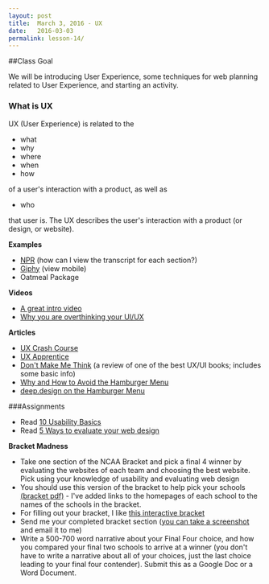 ```yaml
---
layout: post
title:  March 3, 2016 - UX
date:   2016-03-03
permalink: lesson-14/
---
```


##Class Goal

We will be introducing User Experience, some techniques for web planning related to User Experience, and starting an activity.

### What is UX

UX (User Experience) is related to the

- what
- why
- where
- when
- how

of a user's interaction with a product, as well as 

- who

that user is.  The UX describes the user's interaction with a product (or design, or website).

**Examples**

- [NPR](http://www.npr.org/programs/wait-wait-dont-tell-me/470067791/wait-wait-dont-tell-me-for-march-12-2016) (how can I view the transcript for each section?)
- [Giphy](http://giphy.com/gifs/3NtY188QaxDdC) (view mobile)
- Oatmeal Package


**Videos**

- [A great intro video](https://www.youtube.com/watch?v=Ovj4hFxko7c)
- [Why you are overthinking your UI/UX](https://www.youtube.com/watch?v=Is2O666qDPs)

**Articles**

- [UX Crash Course](http://thehipperelement.com/post/75476711614/ux-crash-course-31-fundamentals)
- [UX Apprentice](http://www.uxapprentice.com/)
- [Don't Make Me Think](http://www.sitepoint.com/review-dont-make-me-think/) (a review of one of the best UX/UI books; includes some basic info)
- [Why and How to Avoid the Hamburger Menu](https://lmjabreu.com/post/why-and-how-to-avoid-hamburger-menus/)
- [deep.design on the Hamburger Menu](http://deep.design/the-hamburger-menu/)

###Assignments

- Read [10 Usability Basics](http://blog.usabilla.com/10-usability-basics-to-consider-before-designing-the-user-experience/)
- Read [5 Ways to evaluate your web design](https://www.straightnorth.com/insights/5-ways-evaluate-quality-your-website-design/)

**Bracket Madness**

- Take one section of the NCAA Bracket and pick a final 4 winner by evaluating the websites of each team and choosing the best website.  Pick using your knowledge of usability and evaluating web design
- You should use this version of the bracket to help pick your schools [(bracket pdf)](../media/bracket-ncaa.pdf) - I've added links to the homepages of each school to the names of the schools in the bracket.
- For filling out your bracket, I like [this interactive bracket](http://interactives.indystar.com/sports/NCAA_MBB_Bracket/Lafayette/#)
- Send me your completed bracket section ([you can take a screenshot](https://www.google.com/webhp?sourceid=chrome-instant&ion=1&espv=2&ie=UTF-8#q=how%20to%20take%20a%20screenshot%20on%20a%20mac) and email it to me)
- Write a 500-700 word narrative about your Final Four choice, and how you compared your final two schools to arrive at a winner (you don't have to write a narrative about all of your choices, just the last choice leading to your final four contender).  Submit this as a Google Doc or a Word Document.
